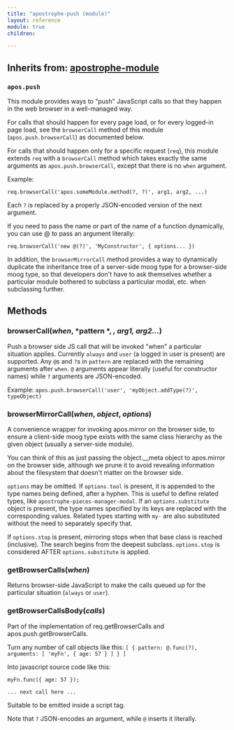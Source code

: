```yaml
---
title: "apostrophe-push (module)"
layout: reference
module: true
children:

---
```

## Inherits from: [apostrophe-module](../apostrophe-module/index.html)
### `apos.push`
This module provides ways to "push" JavaScript calls so that they happen in the
web browser in a well-managed way.

For calls that should happen for every page load, or for every logged-in page load,
see the `browserCall` method of this module (`apos.push.browserCall`) as documented
below.

For calls that should happen only for a specific request (`req`), this module
extends `req` with a `browserCall` method which takes exactly the same arguments
as `apos.push.browserCall`, except that there is no `when` argument.

Example:

```
req.browserCall('apos.someModule.method(?, ?)', arg1, arg2, ...)
```

Each `?` is replaced by a properly JSON-encoded version of the
next argument.

If you need to pass the name or part of the name of a
function dynamically, you can use @ to pass an argument
literally:

```
req.browserCall('new @(?)', 'MyConstructor', { options... })
```

In addition, the `browserMirrorCall` method provides a way to dynamically
duplicate the inheritance tree of a server-side moog type for a browser-side
moog type, so that developers don't have to ask themselves whether a particular
module bothered to subclass a particular modal, etc. when subclassing further.


## Methods
### browserCall(*when*, *pattern *, *, arg1, arg2...*)
Push a browser side JS call that will be invoked "when"
a particular situation applies. Currently `always` and
`user` (a logged in user is present) are supported. Any
`@`s and `?`s in `pattern` are replaced with the remaining arguments
after `when`. `@` arguments appear literally (useful for
constructor names) while `?` arguments are JSON-encoded.

Example:
`apos.push.browserCall('user', 'myObject.addType(?)', typeObject)`
### browserMirrorCall(*when*, *object*, *options*)
A convenience wrapper for invoking apos.mirror
on the browser side, to ensure a client-side
moog type exists with the same class hierarchy
as the given object (usually a server-side module).

You can think of this as just passing the object.__meta
object to apos.mirror on the browser side, although
we prune it to avoid revealing information about the
filesystem that doesn't matter on the browser side.

`options` may be omitted. If `options.tool` is present,
it is appended to the type names being defined, after a hyphen.
This is useful to define related types, like `apostrophe-pieces-manager-modal`.
If an `options.substitute` object is present, the type names specified by
its keys are replaced with the corresponding values. Related types starting with
`my-` are also substituted without the need to separately specify that.

If `options.stop` is present, mirroring stops when that base class
is reached (inclusive). The search begins from the deepest subclass.
`options.stop` is considered AFTER `options.substitute` is applied.
### getBrowserCalls(*when*)
Returns browser-side JavaScript to make the calls
queued up for the particular situation (`always`
or `user`).
### getBrowserCallsBody(*calls*)
Part of the implementation of req.getBrowserCalls and
apos.push.getBrowserCalls.

Turn any number of call objects like this:
`[ { pattern: @.func(?), arguments: [ 'myFn', { age: 57 } ] } ]`

Into javascript source code like this:

`myFn.func({ age: 57 });`

`... next call here ...`

Suitable to be emitted inside a script tag.

Note that `?` JSON-encodes an argument, while `@` inserts it literally.
